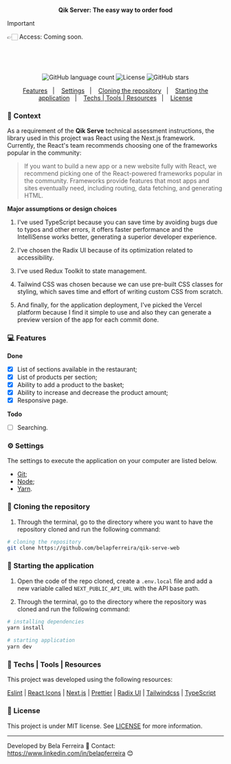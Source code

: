 <p align="center">
  <strong>
    Qik Server: The easy way to order food
  </strong>
</p>

> [!IMPORTANT]
> 👉🏻 Access: Coming soon.

<p>&nbsp;</p>

<p>&nbsp;</p>

<p align="center">
  <img alt="GitHub language count" src="https://img.shields.io/github/languages/count/belapferreira/qik-serve-web">

  <img alt="License" src="https://img.shields.io/static/v1?label=license&message=MIT&color=49AA26">

  <img alt="GitHub stars" src="https://img.shields.io/github/stars/belapferreira/qik-serve-web?style=social">
</p>

<p align="center">
  <a href="#computer-features">Features</a>&nbsp;&nbsp;&nbsp;|&nbsp;&nbsp;&nbsp;
  <a href="#gear-settings">Settings</a>&nbsp;&nbsp;&nbsp;|&nbsp;&nbsp;&nbsp;
  <a href="#arrow_down_small-cloning-the-repository">Cloning the repository</a>&nbsp;&nbsp;&nbsp;|&nbsp;&nbsp;&nbsp;
  <a href="#beginner-starting-the-application">Starting the application</a>&nbsp;&nbsp;&nbsp;|&nbsp;&nbsp;&nbsp;
  <a href="#wrench-techs--tools--resources">Techs | Tools | Resources</a>&nbsp;&nbsp;&nbsp;|&nbsp;&nbsp;&nbsp;
  <a href="#memo-license">License</a>
</p>

### :pushpin: Context

As a requirement of the **Qik Serve** technical assessment instructions, the library used in this project was React using the Next.js framework. Currently, the React's team recommends choosing one of the frameworks popular in the community:

> If you want to build a new app or a new website fully with React, we recommend picking one of the React-powered frameworks popular in the community. Frameworks provide features that most apps and sites eventually need, including routing, data fetching, and generating HTML.

**Major assumptions or design choices**

1) I've used TypeScript because you can save time by avoiding bugs due to typos and other errors, it offers faster performance and the IntelliSense works better, generating a superior developer experience.

2) I've chosen the Radix UI because of its optimization related to accessibility.

3) I've used Redux Toolkit to state management.

4) Tailwind CSS was chosen because we can use pre-built CSS classes for styling, which saves time and effort of writing custom CSS from scratch.

5) And finally, for the application deployment, I've picked the Vercel platform because I find it simple to use and also they can generate a preview version of the app for each commit done.


### :computer: Features

**Done**

- [x] List of sections available in the restaurant;
- [x] List of products per section;
- [x] Ability to add a product to the basket;
- [x] Ability to increase and decrease the product amount;
- [x] Responsive page.

**Todo**

- [ ] Searching.

### :gear: Settings

The settings to execute the application on your computer are listed below.

- [Git](https://git-scm.com);
- [Node](https://nodejs.org/);
- [Yarn](https://yarnpkg.com/).

### :arrow_down_small: Cloning the repository

1. Through the terminal, go to the directory where you want to have the repository cloned and run the following command:

```bash
# cloning the repository
git clone https://github.com/belapferreira/qik-serve-web
```

### :beginner: Starting the application

1. Open the code of the repo cloned, create a `.env.local` file and add a new variable called `NEXT_PUBLIC_API_URL` with the API base path.

2. Through the terminal, go to the directory where the repository was cloned and run the following command:

```bash
# installing dependencies
yarn install

# starting application
yarn dev
```

### :wrench: Techs | Tools | Resources

This project was developed using the following resources:

[Eslint](https://eslint.org/) | [React Icons](https://react-icons.github.io/react-icons/) | [Next.js](https://nextjs.org/) | [Prettier](https://prettier.io/) | [Radix UI](https://www.radix-ui.com/) | [Tailwindcss](https://tailwindcss.com/) | [TypeScript](https://www.typescriptlang.org/)


### :memo: License

This project is under MIT license. See [LICENSE](https://github.com/belapferreira/dhis2-dashboard/blob/master/LICENSE) for more information.

---

Developed by Bela Ferreira :blue_heart: Contact: https://www.linkedin.com/in/belapferreira :blush:
